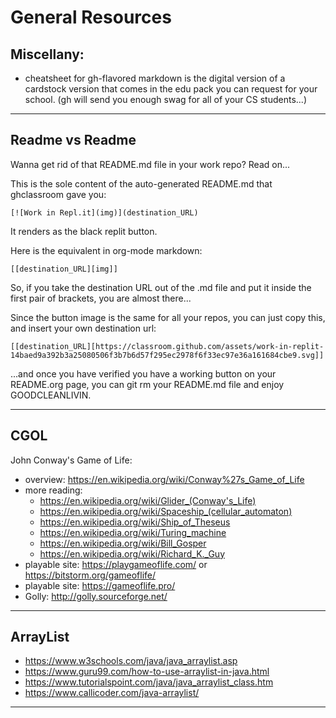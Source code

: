 # General Resources 

## Miscellany: 

* cheatsheet for gh-flavored markdown is the digital version of a cardstock version that comes in the edu pack you can request for your school. (gh will send you enough swag for all of your CS students...)

* * *

## Readme vs Readme

Wanna get rid of that README.md file in your work repo? Read on...

This is the sole content of the auto-generated README.md that ghclassroom gave you:

```
[![Work in Repl.it](img)](destination_URL)
```
It renders as the black replit button.

Here is the equivalent in org-mode markdown:

```
[[destination_URL][img]]
```

So, if you take the destination URL out of the .md file and put it inside the first pair of brackets, you are almost there...

Since the button image is the same for all your repos, you can just copy this, and insert your own destination url:

```
[[destination_URL][https://classroom.github.com/assets/work-in-replit-14baed9a392b3a25080506f3b7b6d57f295ec2978f6f33ec97e36a161684cbe9.svg]]
```

...and once you have verified you have a working button on your README.org page, you can git rm your README.md file and enjoy GOODCLEANLIVIN.

* * *

## CGOL

John Conway's Game of Life:
  - overview: https://en.wikipedia.org/wiki/Conway%27s_Game_of_Life
  - more reading:
    - https://en.wikipedia.org/wiki/Glider_(Conway's_Life)
    - https://en.wikipedia.org/wiki/Spaceship_(cellular_automaton)
    - https://en.wikipedia.org/wiki/Ship_of_Theseus
    - https://en.wikipedia.org/wiki/Turing_machine
    - https://en.wikipedia.org/wiki/Bill_Gosper
    - https://en.wikipedia.org/wiki/Richard_K._Guy
  - playable site: https://playgameoflife.com/ or https://bitstorm.org/gameoflife/
  - playable site: https://gameoflife.pro/
  - Golly: http://golly.sourceforge.net/

* * *

## ArrayList
  - https://www.w3schools.com/java/java_arraylist.asp
  - https://www.guru99.com/how-to-use-arraylist-in-java.html
  - https://www.tutorialspoint.com/java/java_arraylist_class.htm
  - https://www.callicoder.com/java-arraylist/

* * *
